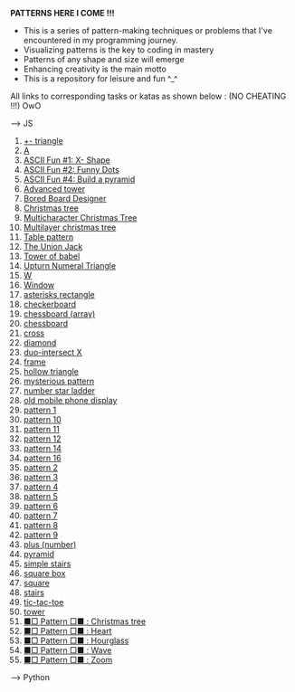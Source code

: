 **PATTERNS HERE I COME !!!**

* This is a series of pattern-making techniques or problems that I've encountered in my programming journey. 
* Visualizing patterns is the key to coding in mastery
* Patterns of any shape and size will emerge
* Enhancing creativity is the main motto
* This is a repository for leisure and fun ^_^

All links to corresponding tasks or katas as shown below : (NO CHEATING !!!) OwO

--> JS

1. [+- triangle](https://www.codewars.com/kata/592e3b99166edbd005000065)
2. [A](https://www.codewars.com/kata/55de3f83e92c3e521a00002a)
3. [ASCII Fun #1: X- Shape](https://www.codewars.com/kata/5906436806d25f846400009b)
4. [ASCII Fun #2: Funny Dots](https://www.codewars.com/kata/59098c39d8d24d12b6000020)
5. [ASCII Fun #4: Build a pyramid](https://www.codewars.com/kata/594a5d8f704e4d5561000019)
6. [Advanced tower](https://www.codewars.com/kata/57675f3dedc6f728ee000256)
7. [Bored Board Designer](https://www.codewars.com/kata/59f9b7ab8ba914d68200011e/javascript)
8. [Christmas tree](https://www.codewars.com/kata/52755006cc238fcae70000ed)
9. [Multicharacter Christmas Tree](https://www.codewars.com/kata/5a405ba4e1ce0e1d7800012e)
10. [Multilayer christmas tree](https://www.codewars.com/kata/56c30eaef85696bf35000ccf)
11. [Table pattern](https://www.codewars.com/kata/5827e2efc983ca6f230000e0)
12. [The Union Jack](https://www.codewars.com/kata/5620281f0eeee479cd000020)
13. [Tower of babel](https://www.codewars.com/kata/5722cc50785220ac8b00129b)
14. [Upturn Numeral Triangle](https://www.codewars.com/kata/564f3d49a06556d27c000077)
15. [W](https://www.codewars.com/kata/5d7d05d070a6f60015c436d1)
16. [Window](https://www.codewars.com/kata/59c03f175fb13337df00002e)
17. [asterisks rectangle]()
18. [checkerboard](https://www.codewars.com/kata/53dc08fa8a0c93229400023b)
19. [chessboard (array)](https://www.codewars.com/kata/56242b89689c35449b000059)
20. [chessboard](https://www.codewars.com/kata/581c894633b9fe465d0000a6)
21. [cross](https://www.codewars.com/kata/5a036ecb2b651d696f00007c)
22. [diamond](https://www.codewars.com/kata/5503013e34137eeeaa001648)
23. [duo-intersect X](https://www.codewars.com/kata/5a076c0306d5b664df000009)
24. [frame](https://www.codewars.com/kata/5672f4e3404d0609ec00000a)
25. [hollow triangle](https://www.codewars.com/kata/57819b700a8eb2d6b00002ab)
26. [mysterious pattern](https://www.codewars.com/kata/580ec64394291d946b0002a1)
27. [number star ladder](https://www.codewars.com/kata/5631213916d70a0979000066)
28. [old mobile phone display](https://www.codewars.com/kata/584e8bba044a15d3ed00016c)
29. [pattern 1](https://www.codewars.com/kata/5572f7c346eb58ae9c000047)
30. [pattern 10](https://www.codewars.com/kata/5581a7651185fe13190000ee)
31. [pattern 11](https://www.codewars.com/kata/5589ad588ee1db3f5e00005a)
32. [pattern 12](https://www.codewars.com/kata/558ac25e552b51dbc60000c3)
33. [pattern 14](https://www.codewars.com/kata/559379505c859be5a9000034)
34. [pattern 16](https://www.codewars.com/kata/55ae997d1c40a199e6000018)
35. [pattern 2](https://www.codewars.com/kata/55733d3ef7c43f8b0700007c)
36. [pattern 3](https://www.codewars.com/kata/557341907fbf439911000022)
37. [pattern 4](https://www.codewars.com/kata/55736129f78b30311300010f)
38. [pattern 5](https://www.codewars.com/kata/55749101ae1cf7673800003e)
39. [pattern 6](https://www.codewars.com/kata/5574940eae1cf7d520000076)
40. [pattern 7](https://www.codewars.com/kata/557592fcdfc2220bed000042)
41. [pattern 8](https://www.codewars.com/kata/5575ff8c4d9c98bc96000042)
42. [pattern 9](https://www.codewars.com/kata/5579e6a5256bac65e4000060)
43. [plus (number)](https://www.codewars.com/kata/563cb92e0996a4ac0b000042)
44. [pyramid](https://www.codewars.com/kata/5a1c28f9c9fc0ef2e900013b)
45. [simple stairs](https://www.codewars.com/kata/5b4e779c578c6a898e0005c5)
46. [square box](https://www.codewars.com/kata/58644e8ddf95f81a38001d8d)
47. [square](https://www.codewars.com/kata/59a96d71dbe3b06c0200009c)
48. [stairs](https://www.codewars.com/kata/566c3f5b9de85fdd0e000026)
49. [tic-tac-toe](https://www.codewars.com/kata/5b817c2a0ce070ace8002be0)
50. [tower](https://www.codewars.com/kata/576757b1df89ecf5bd00073b)
51. [■□ Pattern □■ : Christmas tree](https://www.codewars.com/kata/56e8f0d5b131af66ec00018e)
52. [■□ Pattern □■ : Heart](https://www.codewars.com/kata/56e8d06029035a0c7c001d85)
53. [■□ Pattern □■ : Hourglass](https://www.codewars.com/kata/56e6d4c466d4428e29000f65)
54. [■□ Pattern □■ : Wave](https://www.codewars.com/kata/56e67d6166d442121800074c)
55. [■□ Pattern □■ : Zoom](https://www.codewars.com/kata/56e6705b715e72fef0000647)

--> Python

